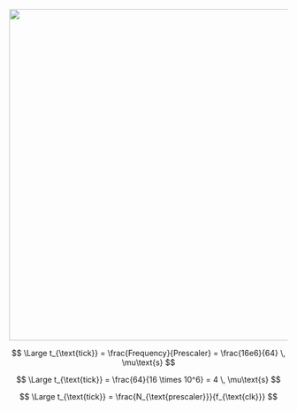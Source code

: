 
<script type="text/javascript" id="MathJax-script" async
  src="https://cdn.jsdelivr.net/npm/mathjax@3/es5/tex-svg.js">https://github.com/TomasChovanec/MIT/blob/main/sandbox.md
</script>

<img src="https://upload.wikimedia.org/wikipedia/commons/a/a4/7segment_multiplexing.gif" width="600"/>

$$
\Large t_{\text{tick}} = \frac{Frequency}{Prescaler} = \frac{16e6}{64} \, \mu\text{s}
$$

$$
\Large t_{\text{tick}} = \frac{64}{16 \times 10^6} = 4 \, \mu\text{s}
$$

$$
\Large t_{\text{tick}} = \frac{N_{\text{prescaler}}}{f_{\text{clk}}}
$$

<!---
- [Zadání E3A](Zadani_projektu_E3A.md)
--->
  
